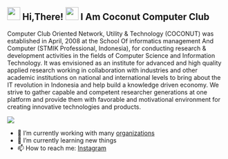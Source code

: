 <h2> <img src="https://user-images.githubusercontent.com/65858180/137293079-2440dbff-e887-4b1d-802c-49d49dcfd664.gif" width="30" /> Hi,There! <img src="https://user-images.githubusercontent.com/65858180/137293369-94c631b6-8a17-4256-927a-070da186734c.gif" width="30" /> I Am Coconut Computer Club </h2>

Computer Club Oriented Network, Utility & Technology (COCONUT) was established in April, 2008 
at the School Of informatics management And Computer (STMIK Professional, Indonesia), for conducting research & development 
activities in the fields of Computer Science and Information Technology. It was envisioned as an institute 
for advanced and high quality applied research working in collaboration with industries and other academic institutions on national and international 
levels to bring about the IT revolution in Indonesia and help build a knowledge driven economy. We strive to gather capable and competent researcher generations at one platform and provide them with 
favorable and motivational environment for creating innovative technologies and products.

<img src="https://user-images.githubusercontent.com/65858180/137301567-37e84890-e360-4f86-9dcc-127ff7f4f85b.gif" >


- 🔭 I’m currently working with many [organizations](https://coconut.or.id/contact)
- 🌱 I’m currently learning new things
- 📫 How to reach me: [Instagram](https://www.instagram.com/coconutdotorg/)